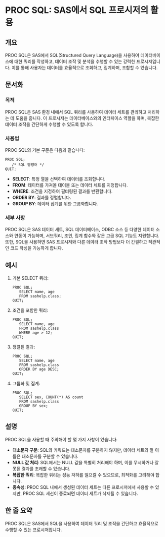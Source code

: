 <!--
Meta Description: # PROC SQL: SAS에서 SQL 프로시저의 활용 ## 개요 PROC SQL은 SAS에서 SQL(Structured Query Language)을 사용하여 데이터베이스에 대한 쿼리를 작성하고, 데이터 조작 및 분석을 수행할 수 있는 강력한 프로시저입니다. 이를 통...
Meta Keywords: proc, sql, 데이터, sas, select
-->

# PROC SQL: SAS에서 SQL 프로시저의 활용

## 개요
PROC SQL은 SAS에서 SQL(Structured Query Language)을 사용하여 데이터베이스에 대한 쿼리를 작성하고, 데이터 조작 및 분석을 수행할 수 있는 강력한 프로시저입니다. 이를 통해 사용자는 데이터를 효율적으로 조회하고, 집계하며, 조합할 수 있습니다.

## 문서화

### 목적
PROC SQL은 SAS 환경 내에서 SQL 쿼리를 사용하여 데이터 세트를 관리하고 처리하는 데 도움을 줍니다. 이 프로시저는 데이터베이스와의 인터페이스 역할을 하며, 복잡한 데이터 조작을 간단하게 수행할 수 있도록 합니다.

### 사용법
PROC SQL의 기본 구문은 다음과 같습니다:

```sas
PROC SQL;
   /* SQL 명령어 */
QUIT;
```

- **SELECT**: 특정 열을 선택하여 데이터를 조회합니다.
- **FROM**: 데이터를 가져올 테이블 또는 데이터 세트를 지정합니다.
- **WHERE**: 조건을 지정하여 필터링된 결과를 반환합니다.
- **ORDER BY**: 결과를 정렬합니다.
- **GROUP BY**: 데이터 집계를 위한 그룹화합니다.

### 세부 사항
PROC SQL은 SAS 데이터 세트, SQL 데이터베이스, ODBC 소스 등 다양한 데이터 소스와 연동이 가능하며, 서브쿼리, 조인, 집계 함수와 같은 고급 SQL 기능도 지원합니다. 또한, SQL을 사용하면 SAS 프로시저와 다른 데이터 조작 방법보다 더 간결하고 직관적인 코드 작성을 가능하게 합니다.

## 예시
1. 기본 SELECT 쿼리:
   ```sas
   PROC SQL;
      SELECT name, age
      FROM sashelp.class;
   QUIT;
   ```

2. 조건을 포함한 쿼리:
   ```sas
   PROC SQL;
      SELECT name, age
      FROM sashelp.class
      WHERE age > 12;
   QUIT;
   ```

3. 정렬된 결과:
   ```sas
   PROC SQL;
      SELECT name, age
      FROM sashelp.class
      ORDER BY age DESC;
   QUIT;
   ```

4. 그룹화 및 집계:
   ```sas
   PROC SQL;
      SELECT sex, COUNT(*) AS count
      FROM sashelp.class
      GROUP BY sex;
   QUIT;
   ```

## 설명
PROC SQL을 사용할 때 주의해야 할 몇 가지 사항이 있습니다:

- **대소문자 구분**: SQL의 키워드는 대소문자를 구분하지 않지만, 데이터 세트와 열 이름은 대소문자를 구분할 수 있습니다.
- **NULL 값 처리**: SQL에서는 NULL 값을 특별히 처리해야 하며, 이를 무시하거나 잘못된 결과를 초래할 수 있습니다.
- **복잡한 쿼리**: 복잡한 쿼리는 성능 저하를 일으킬 수 있으므로, 최적화를 고려해야 합니다.
- **종속성**: PROC SQL 내에서 생성된 데이터 세트는 다른 프로시저에서 사용할 수 있지만, PROC SQL 세션이 종료되면 데이터 세트가 삭제될 수 있습니다.

## 한 줄 요약
PROC SQL은 SAS에서 SQL을 사용하여 데이터 쿼리 및 조작을 간단하고 효율적으로 수행할 수 있는 프로시저입니다.
